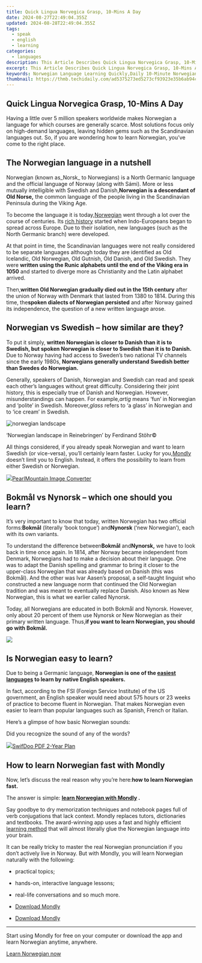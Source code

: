 ```yaml
---
title: Quick Lingua Norvegica Grasp, 10-Mins A Day
date: 2024-08-27T22:49:04.355Z
updated: 2024-08-28T22:49:04.355Z
tags:
  - speak
  - english
  - learning
categories:
  - languages
description: This Article Describes Quick Lingua Norvegica Grasp, 10-Mins A Day
excerpt: This Article Describes Quick Lingua Norvegica Grasp, 10-Mins A Day
keywords: Norwegian Language Learning Quickly,Daily 10-Minute Norwegian Lessons,Norsk Language Intensive Course,Quick Norwegian Proficiency Program,Efficient Norwegian Study Method,Speed Learning Norwegian Language Techniques,10-Minute Daily Norwegian Study Routine
thumbnail: https://thmb.techidaily.com/ad5375273ed5273cf93923e35b6ab94c30b89301141494859d6be3ab7df15629.jpg
---
```


## Quick Lingua Norvegica Grasp, 10-Mins A Day

 Having a little over 5 million speakers worldwide makes Norwegian a language for which courses are generally scarce. Most solutions focus only on high-demand languages, leaving hidden gems such as the Scandinavian languages out. So, if you are wondering how to learn Norwegian, you’ve come to the right place.

## The Norwegian language in a nutshell

 Norwegian (known as_Norsk_ to Norwegians) is a North Germanic language and the official language of Norway (along with Sámi). More or less mutually intelligible with Swedish and Danish,**Norwegian is a descendant of Old Norse,** the common language of the people living in the Scandinavian Peninsula during the Viking Age.

 To become the language it is today,[Norwegian](https://www.britannica.com/topic/Norwegian-language) went through a lot over the course of centuries. Its [rich history](https://linguistics.byu.edu/classes/Ling450ch/reports/norwegian) started when Indo-Europeans began to spread across Europe. Due to their isolation, new languages (such as the North Germanic branch) were developed.

 At that point in time, the Scandinavian languages were not really considered to be separate languages although today they are identified as Old Icelandic, Old Norwegian, Old Gutnish, Old Danish, and Old Swedish. They were **written using the Runic alphabets until the end of the Viking era in 1050** and started to diverge more as Christianity and the Latin alphabet arrived.

 Then,**written Old Norwegian gradually died out in the 15th century** after the union of Norway with Denmark that lasted from 1380 to 1814\. During this time, the**spoken dialects of Norwegian persisted** and after Norway gained its independence, the question of a new written language arose.

## Norwegian vs Swedish – how similar are they?

 To put it simply, **written Norwegian is closer to Danish than it is to Swedish, but spoken Norwegian is closer to Swedish than it is to Danish.** Due to Norway having had access to Sweden’s two national TV channels since the early 1980s, **Norwegians generally understand Swedish better than Swedes do Norwegian.**

 Generally, speakers of Danish, Norwegian and Swedish can read and speak each other’s languages without great difficulty. Considering their joint history, this is especially true of Danish and Norwegian. However, misunderstandings can happen. For example,_artig_ means ‘fun’ in Norwegian and ‘polite’ in Swedish. Moreover,_glass_ refers to ‘a glass’ in Norwegian and to ‘ice cream’ in Swedish.

![norwegian landscape](https://edge.mondly.com/blog/wp-content/uploads/2022/02/norwegian-landscape-960x640.jpg "How To Learn Norwegian (Bokmål) Fast In Just 10 Minutes A Day 2")

 ‘Norwegian landscape in Reinebringen’ by Ferdinand Stöhr©

 All things considered, if you already speak Norwegian and want to learn Swedish (or vice-versa), you’ll certainly learn faster. Lucky for you,[Mondly](https://app.adjust.io/5ixfg4k?campaign=blog-post-id-6505&fallback=https%3A%2F%2Fapp.mondly.com?avangate%5Fsrc=blog-post-id-6505?mother%5Flang=en%5Fus?target%5Flang=nb&redirect%5Fandroid=https%3A%2F%2Fplay.google.com%2Fstore%2Fapps%2Fdetails%3Fid%3Dcom.atistudios.mondly.languages&redirect%5Fios=https%3A%2F%2Fitunes.apple.com%2Fapp%2Fid987873536&redirect%5Fmacos=https%3A%2F%2Fapp.mondly.com?avangate%5Fsrc=blog-post-id-6505?mother%5Flang=en%5Fus?target%5Flang=nb) doesn’t limit you to English. Instead, it offers the possibility to learn from either Swedish or Norwegian.

<!-- affiliate ads begin -->
<a href="https://secure.2checkout.com/order/checkout.php?PRODS=4550420&QTY=1&AFFILIATE=108875&CART=1"><img src="https://www.pearlmountainsoft.com/n_img/product/pic/f_02.jpg" border="0">PearlMountain Image Converter</a>
<!-- affiliate ads end -->
## Bokmål vs Nynorsk – which one should you learn?

 It’s very important to know that today, written Norwegian has two official forms:**Bokmål** (literally ‘book tongue’) and**Nynorsk** (‘new Norwegian’), each with its own variants.

 To understand the difference between**Bokmål** and**Nynorsk,** we have to look back in time once again. In 1814, after Norway became independent from Denmark, Norwegians had to make a decision about their language. One was to adapt the Danish spelling and grammar to bring it closer to the upper-class Norwegian that was already based on Danish (this was Bokmål). And the other was Ivar Aasen’s proposal, a self-taught linguist who constructed a new language norm that continued the Old Norwegian tradition and was meant to eventually replace Danish. Also known as New Norwegian, this is what we earlier called Nynorsk.

 Today, all Norwegians are educated in both Bokmål and Nynorsk. However, only about 20 percent of them use Nynorsk or New Norwegian as their primary written language. Thus,**if you want to learn Norwegian, you should go with Bokmål.**

<!-- affiliate ads begin -->
<a href="https://shop.mondly.com/affiliate.php?ACCOUNT=ATISTUDI&AFFILIATE=108875&PATH=https%3A%2F%2Fwww.mondly.com%3FAFFILIATE%3D108875%26RESOURCE%3D%2BEducational%2B970x90%2B"><img src="https://secure.avangate.com/images/merchant/69c418c33ec2e1a4267fa9bb77fa1428/educational-970x90.gif" border="0"></a>
<!-- affiliate ads end -->
## Is Norwegian easy to learn?

 Due to being a Germanic language, **Norwegian is one of the [easiest languages](https://shop.mondly.com/affiliate.php?ACCOUNT=ATISTUDI&AFFILIATE=108875&PATH=https://www.mondly.com?AFFILIATE=108875) to learn by native English speakers.**

 In fact, according to the FSI (Foreign Service Institute) of the US government, an English speaker would need about 575 hours or 23 weeks of practice to become fluent in Norwegian. That makes Norwegian even easier to learn than popular languages such as Spanish, French or Italian.

Here’s a glimpse of how basic Norwegian sounds:

Did you recognize the sound of any of the words?

<!-- affiliate ads begin -->
<a href="https://purchase.swifdoo.com/order/checkout.php?PRODS=40002580&QTY=1&AFFILIATE=108875&CART=1"><img src="https://secure.avangate.com/images/merchant/8b932759a5a04ddb34bf79e3f9072e4b/products/3_Product%20box%20white-1024x1024.png" border="0">SwifDoo PDF 2-Year Plan</a>
<!-- affiliate ads end -->
## How to learn Norwegian fast with Mondly

 Now, let’s discuss the real reason why you’re here:**how to learn Norwegian fast.**

 The answer is simple: **[learn Norwegian with Mondly](https://app.adjust.io/5ixfg4k?campaign=blog-post-id-6505&fallback=https%3A%2F%2Fapp.mondly.com?avangate%5Fsrc=blog-post-id-6505?mother%5Flang=en%5Fus?target%5Flang=nb&redirect%5Fandroid=https%3A%2F%2Fplay.google.com%2Fstore%2Fapps%2Fdetails%3Fid%3Dcom.atistudios.mondly.languages&redirect%5Fios=https%3A%2F%2Fitunes.apple.com%2Fapp%2Fid987873536&redirect%5Fmacos=https%3A%2F%2Fapp.mondly.com?avangate%5Fsrc=blog-post-id-6505?mother%5Flang=en%5Fus?target%5Flang=nb) .**

 Say goodbye to dry memorization techniques and notebook pages full of verb conjugations that lack context. Mondly replaces tutors, dictionaries and textbooks. The award-winning app uses a fast and highly efficient [learning method](https://shop.mondly.com/affiliate.php?ACCOUNT=ATISTUDI&AFFILIATE=108875&PATH=https://www.mondly.com?AFFILIATE=108875) that will almost literally glue the Norwegian language into your brain.

 It can be really tricky to master the real Norwegian pronunciation if you don’t actively live in Norway. But with Mondly, you will learn Norwegian naturally with the following:

* practical topics;
* hands-on, interactive language lessons;
* real-life conversations and so much more.

* [Download Mondly](https://www.facebook.com/sharer/sharer.php?u=https%3A%2F%2Fwww.mondly.com%2Fblog%2Fhow-to-learn-norwegian%2F&t=How+to+Learn+Norwegian+%28Bokm%C3%A5l%29+Fast+in+Just+10+Minutes+a+Day "Share on Facebook")
* [Download Mondly](https://shop.mondly.com/affiliate.php?ACCOUNT=ATISTUDI&AFFILIATE=108875&PATH=https://www.mondly.com?AFFILIATE=108875)

---

 Start using Mondly for free on your computer or download the app and learn Norwegian anytime, anywhere.

[Learn Norwegian now](https://adjt.mondly.com/5ixfg4k?campaign=blog-post-id-6505&fallback=https%3A%2F%2Fapp.mondly.com%3Futm%5Fmedium%3Dblog%5Fblog-post-id-6505%26utm%5Fsource%3Dblog-post-id-6505&redirect%5Fmacos=https%3A%2F%2Fapp.mondly.com%3Futm%5Fmedium%3Dblog%5Fblog-post-id-6505%26utm%5Fsource%3Dblog-post-id-6505&redirect%5Fandroid=https%3A%2F%2Fplay.google.com%2Fstore%2Fapps%2Fdetails%3Fid%3Dcom.atistudios.mondly.languages%3Futm%5Fmedium%3Dblog%5Fblog-post-id-6505%26utm%5Fsource%3Dblog-post-id-6505&redirect%5Fios=https%3A%2F%2Fapps.apple.com%2Fapp%2Fapple-store%2Fid987873536%3Fpt%3D78954800%26ct%3Dblog-post-id-6505%26mt%3D8 "Learn Norwegian now")

<ins class="adsbygoogle"
     style="display:block"
     data-ad-format="autorelaxed"
     data-ad-client="ca-pub-7571918770474297"
     data-ad-slot="1223367746"></ins>



<ins class="adsbygoogle"
     style="display:block"
     data-ad-client="ca-pub-7571918770474297"
     data-ad-slot="8358498916"
     data-ad-format="auto"
     data-full-width-responsive="true"></ins>






